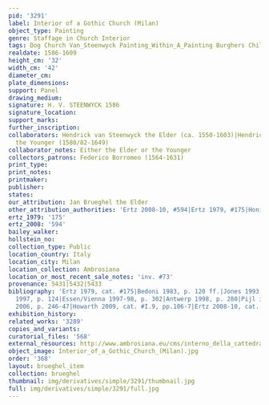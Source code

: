 ```yaml
---
pid: '3291'
label: Interior of a Gothic Church (Milan)
object_type: Painting
genre: Staffage in Church Interior
tags: Dog Church Van_Steenwyck Painting_Within_A_Painting Burghers Children Interior_Scene
realdate: 1586-1609
height_cm: '32'
width_cm: '42'
diameter_cm: 
plate_dimensions: 
support: Panel
drawing_medium: 
signature: H. V. STEENWYCK 1586
signature_location: 
support_marks: 
further_inscription: 
collaborators: Hendrick van Steenwyck the Elder (ca. 1550-1603)|Hendrick van Steenwyck
  the Younger (1580/82-1649)
collaborator_notes: Either the Elder or the Younger
collectors_patrons: Federico Borromeo (1564-1631)
print_type: 
print_notes: 
printmaker: 
publisher: 
states: 
our_attribution: Jan Brueghel the Elder
other_attribution_authorities: 'Ertz 2008-10, #594|Ertz 1979, #175|Honig database'
ertz_1979: '175'
ertz_2008: '594'
bailey_walker: 
hollstein_no: 
collection_type: Public
location_country: Italy
location_city: Milan
location_collection: Ambrosiana
location_or_most_recent_sale_notes: 'inv. #73'
provenance: 5431|5432|5433
bibliography: 'Ertz 1979, cat. #175|Bedoni 1983, p. 120 ff.|Jones 1993, p. 262|Milan
  1997, p. 124|Essen/Vienna 1997-98, p. 302|Antwerp 1998, p. 280|Pijl in Ambrosiana
  2006, p. 246-47|Howarth 2009, cat. #I.9, pp.106-7|Ertz 2008-10, cat. #594'
exhibition_history: 
related_works: '3289'
copies_and_variants: 
curatorial_files: '568'
external_resources: http://www.ambrosiana.eu/cms/interno_della_cattedrale_di_anversa-1562.html
object_image: Interior_of_a_Gothic_Church_(Milan).jpg
order: '368'
layout: brueghel_item
collection: brueghel
thumbnail: img/derivatives/simple/3291/thumbnail.jpg
full: img/derivatives/simple/3291/full.jpg
---
```

